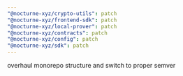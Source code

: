```yaml
---
"@nocturne-xyz/crypto-utils": patch
"@nocturne-xyz/frontend-sdk": patch
"@nocturne-xyz/local-prover": patch
"@nocturne-xyz/contracts": patch
"@nocturne-xyz/config": patch
"@nocturne-xyz/sdk": patch
---
```


overhaul monorepo structure and switch to proper semver
